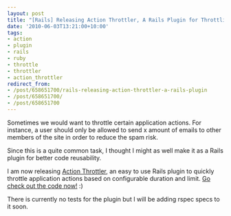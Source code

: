 ```yaml
---
layout: post
title: "[Rails] Releasing Action Throttler, A Rails Plugin for Throttling Actions"
date: '2010-06-03T13:21:00+10:00'
tags:
- action
- plugin
- rails
- ruby
- throttle
- throttler
- action_throttler
redirect_from:
- /post/658651700/rails-releasing-action-throttler-a-rails-plugin
- /post/658651700/
- /post/658651700
---
```

Sometimes we would want to throttle certain application actions. For instance, a user should only be allowed to send x amount of emails to other members of the site in order to reduce the spam risk.

Since this is a quite common task, I thought I might as well make it as a Rails plugin for better code reusability.

I am now releasing [Action Throttler](http://github.com/fredwu/action_throttler), an easy to use Rails plugin to quickly throttle application actions based on configurable duration and limit. [Go check out the code now!](http://github.com/fredwu/action_throttler) :)

There is currently no tests for the plugin but I will be adding rspec specs to it soon.

